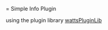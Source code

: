 = Simple Info Plugin

using the plugin library [wattsPluginLib](https://github.com/watts-kit/wattsPluginLib)
